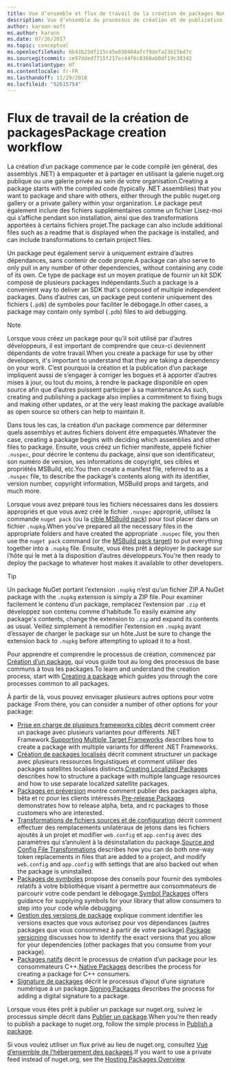 ```yaml
---
title: Vue d’ensemble et flux de travail de la création de packages NuGet
description: Vue d’ensemble du processus de création et de publication d’un package NuGet, avec des liens vers d’autres parties particulières du processus.
author: karann-msft
ms.author: karann
ms.date: 07/26/2017
ms.topic: conceptual
ms.openlocfilehash: 6b41b23df115c45e830404afcf9defa23615bd7c
ms.sourcegitcommit: ce97dded7715f217ec44f6c8368ab0df19c38342
ms.translationtype: HT
ms.contentlocale: fr-FR
ms.lasthandoff: 11/29/2018
ms.locfileid: "52615754"
---
```

# <a name="package-creation-workflow"></a><span data-ttu-id="e2de7-103">Flux de travail de la création de packages</span><span class="sxs-lookup"><span data-stu-id="e2de7-103">Package creation workflow</span></span>

<span data-ttu-id="e2de7-104">La création d’un package commence par le code compilé (en général, des assemblys .NET) à empaqueter et à partager en utilisant la galerie nuget.org publique ou une galerie privée au sein de votre organisation.</span><span class="sxs-lookup"><span data-stu-id="e2de7-104">Creating a package starts with the compiled code (typically .NET assemblies) that you want to package and share with others, either through the public nuget.org gallery or a private gallery within your organization.</span></span> <span data-ttu-id="e2de7-105">Le package peut également inclure des fichiers supplémentaires comme un fichier Lisez-moi qui s’affiche pendant son installation, ainsi que des transformations apportées à certains fichiers projet.</span><span class="sxs-lookup"><span data-stu-id="e2de7-105">The package can also include additional files such as a readme that is displayed when the package is installed, and can include transformations to certain project files.</span></span>

<span data-ttu-id="e2de7-106">Un package peut également servir à uniquement extraire d’autres dépendances, sans contenir de code propre.</span><span class="sxs-lookup"><span data-stu-id="e2de7-106">A package can also serve to only pull in any number of other dependencies, without containing any code of its own.</span></span> <span data-ttu-id="e2de7-107">Ce type de package est un moyen pratique de fournir un kit SDK composé de plusieurs packages indépendants.</span><span class="sxs-lookup"><span data-stu-id="e2de7-107">Such a package is a convenient way to deliver an SDK that's composed of multiple independent packages.</span></span> <span data-ttu-id="e2de7-108">Dans d’autres cas, un package peut contenir uniquement des fichiers (`.pdb`) de symboles pour faciliter le débogage.</span><span class="sxs-lookup"><span data-stu-id="e2de7-108">In other cases, a package may contain only symbol (`.pdb`) files to aid debugging.</span></span>

> [!Note]
> <span data-ttu-id="e2de7-109">Lorsque vous créez un package pour qu’il soit utilisé par d’autres développeurs, il est important de comprendre que ceux-ci deviennent dépendants de votre travail.</span><span class="sxs-lookup"><span data-stu-id="e2de7-109">When you create a package for use by other developers, it's important to understand that they are taking a dependency on your work.</span></span> <span data-ttu-id="e2de7-110">C’est pourquoi la création et la publication d’un package impliquent aussi de s’engager à corriger les bogues et à apporter d’autres mises à jour, ou tout du moins, à rendre le package disponible en open source afin que d’autres puissent participer à sa maintenance.</span><span class="sxs-lookup"><span data-stu-id="e2de7-110">As such, creating and publishing a package also implies a commitment to fixing bugs and making other updates, or at the very least making the package available as open source so others can help to maintain it.</span></span>

<span data-ttu-id="e2de7-111">Dans tous les cas, la création d’un package commence par déterminer quels assemblys et autres fichiers doivent être empaquetés.</span><span class="sxs-lookup"><span data-stu-id="e2de7-111">Whatever the case, creating a package begins with deciding which assemblies and other files to package.</span></span> <span data-ttu-id="e2de7-112">Ensuite, vous créez un fichier manifeste, appelé fichier `.nuspec`, pour décrire le contenu du package, ainsi que son identificateur, son numéro de version, ses informations de copyright, ses cibles et propriétés MSBuild, etc.</span><span class="sxs-lookup"><span data-stu-id="e2de7-112">You then create a manifest file, referred to as a `.nuspec` file, to describe the package's contents along with its identifier, version number, copyright information, MSBuild props and targets, and much more.</span></span>

<span data-ttu-id="e2de7-113">Lorsque vous avez préparé tous les fichiers nécessaires dans les dossiers appropriés et que vous avez créé le fichier `.nuspec` approprié, utilisez la commande `nuget pack` (ou la [cible MSBuild pack](../reference/msbuild-targets.md)) pour tout placer dans un fichier `.nupkg`.</span><span class="sxs-lookup"><span data-stu-id="e2de7-113">When you've prepared all the necessary files in the appropriate folders and have created the appropriate `.nuspec` file, you then use the `nuget pack` command (or the [MSBuild pack target](../reference/msbuild-targets.md)) to put everything together into a `.nupkg` file.</span></span> <span data-ttu-id="e2de7-114">Ensuite, vous êtes prêt à déployer le package sur l’hôte qui le met à la disposition d’autres développeurs.</span><span class="sxs-lookup"><span data-stu-id="e2de7-114">You're then ready to deploy the package to whatever host makes it available to other developers.</span></span>

> [!Tip]
> <span data-ttu-id="e2de7-115">Un package NuGet portant l’extension `.nupkg` n’est qu’un fichier ZIP.</span><span class="sxs-lookup"><span data-stu-id="e2de7-115">A NuGet package with the `.nupkg` extension is simply a ZIP file.</span></span> <span data-ttu-id="e2de7-116">Pour examiner facilement le contenu d’un package, remplacez l’extension par `.zip` et développez son contenu comme d’habitude.</span><span class="sxs-lookup"><span data-stu-id="e2de7-116">To easily examine any package's contents, change the extension to `.zip` and expand its contents as usual.</span></span> <span data-ttu-id="e2de7-117">Veillez simplement à remodifier l’extension en `.nupkg` avant d’essayer de charger le package sur un hôte.</span><span class="sxs-lookup"><span data-stu-id="e2de7-117">Just be sure to change the extension back to `.nupkg` before attempting to upload it to a host.</span></span>

<span data-ttu-id="e2de7-118">Pour apprendre et comprendre le processus de création, commencez par [Création d’un package](../create-packages/creating-a-package.md), qui vous guide tout au long des processus de base communs à tous les packages.</span><span class="sxs-lookup"><span data-stu-id="e2de7-118">To learn and understand the creation process, start with [Creating a package](../create-packages/creating-a-package.md) which guides you through the core processes common to all packages.</span></span>

<span data-ttu-id="e2de7-119">À partir de là, vous pouvez envisager plusieurs autres options pour votre package :</span><span class="sxs-lookup"><span data-stu-id="e2de7-119">From there, you can consider a number of other options for your package:</span></span>

- <span data-ttu-id="e2de7-120">[Prise en charge de plusieurs frameworks cibles](../create-packages/supporting-multiple-target-frameworks.md) décrit comment créer un package avec plusieurs variantes pour différents .NET Framework.</span><span class="sxs-lookup"><span data-stu-id="e2de7-120">[Supporting Multiple Target Frameworks](../create-packages/supporting-multiple-target-frameworks.md) describes how to create a package with multiple variants for different .NET Frameworks.</span></span>
- <span data-ttu-id="e2de7-121">[Création de packages localisés](../create-packages/creating-localized-packages.md) décrit comment structurer un package avec plusieurs ressources linguistiques et comment utiliser des packages satellites localisés distincts.</span><span class="sxs-lookup"><span data-stu-id="e2de7-121">[Creating Localized Packages](../create-packages/creating-localized-packages.md) describes how to structure a package with multiple language resources and how to use separate localized satellite packages.</span></span>
- <span data-ttu-id="e2de7-122">[Packages en préversion](../create-packages/prerelease-packages.md) montre comment publier des packages alpha, bêta et rc pour les clients intéressés.</span><span class="sxs-lookup"><span data-stu-id="e2de7-122">[Pre-release Packages](../create-packages/prerelease-packages.md) demonstrates how to release alpha, beta, and rc packages to those customers who are interested.</span></span>
- <span data-ttu-id="e2de7-123">[Transformations de fichiers sources et de configuration](../create-packages/source-and-config-file-transformations.md) décrit comment effectuer des remplacements unilatéraux de jetons dans les fichiers ajoutés à un projet et modifier `web.config` et `app.config` avec des paramètres qui s’annulent à la désinstallation du package.</span><span class="sxs-lookup"><span data-stu-id="e2de7-123">[Source and Config File Transformations](../create-packages/source-and-config-file-transformations.md) describes how you can do both one-way token replacements in files that are added to a project, and modify `web.config` and `app.config` with settings that are also backed out when the package is uninstalled.</span></span>
- <span data-ttu-id="e2de7-124">[Packages de symboles](../create-packages/symbol-packages-snupkg.md) propose des conseils pour fournir des symboles relatifs à votre bibliothèque visant à permettre aux consommateurs de parcourir votre code pendant le débogage.</span><span class="sxs-lookup"><span data-stu-id="e2de7-124">[Symbol Packages](../create-packages/symbol-packages-snupkg.md) offers guidance for supplying symbols for your library that allow consumers to step into your code while debugging.</span></span>
- <span data-ttu-id="e2de7-125">[Gestion des versions de package](../reference/package-versioning.md) explique comment identifier les versions exactes que vous autorisez pour vos dépendances (autres packages que vous consommez à partir de votre package).</span><span class="sxs-lookup"><span data-stu-id="e2de7-125">[Package versioning](../reference/package-versioning.md) discusses how to identify the exact versions that you allow for your dependencies (other packages that you consume from your package).</span></span>
- <span data-ttu-id="e2de7-126">[Packages natifs](../create-packages/native-packages.md) décrit le processus de création d’un package pour les consommateurs C++.</span><span class="sxs-lookup"><span data-stu-id="e2de7-126">[Native Packages](../create-packages/native-packages.md) describes the process for creating a package for C++ consumers.</span></span>
- <span data-ttu-id="e2de7-127">[Signature de packages](../create-packages/sign-a-package.md) décrit le processus d’ajout d’une signature numérique à un package.</span><span class="sxs-lookup"><span data-stu-id="e2de7-127">[Signing Packages](../create-packages/sign-a-package.md) describes the process for adding a digital signature to a package.</span></span>

<span data-ttu-id="e2de7-128">Lorsque vous êtes prêt à publier un package sur nuget.org, suivez le processus simple décrit dans [Publier un package](../create-packages/publish-a-package.md).</span><span class="sxs-lookup"><span data-stu-id="e2de7-128">When you're then ready to publish a package to nuget.org, follow the simple process in [Publish a package](../create-packages/publish-a-package.md).</span></span>

<span data-ttu-id="e2de7-129">Si vous voulez utiliser un flux privé au lieu de nuget.org, consultez [Vue d’ensemble de l’hébergement des packages](../hosting-packages/overview.md).</span><span class="sxs-lookup"><span data-stu-id="e2de7-129">If you want to use a private feed instead of nuget.org, see the [Hosting Packages Overview](../hosting-packages/overview.md)</span></span>
